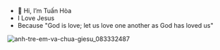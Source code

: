 - 👋 Hi, I’m Tuấn Hòa 
- I Love Jesus
- Because "God is love; let us love one another as God has loved us"

![anh-tre-em-va-chua-giesu_083332487](https://github.com/AnhTuan30012005/Tearm-1---Year-1/assets/154312631/a0169d95-6057-462b-9e50-ee75818131bc)





